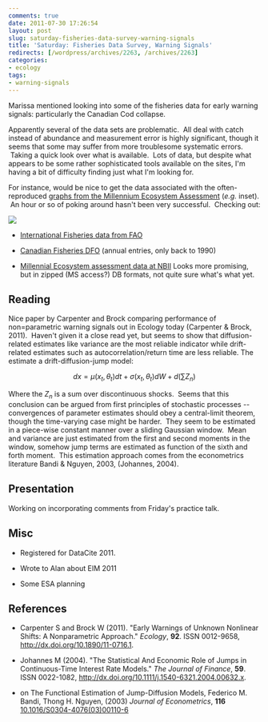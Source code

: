 ```yaml
---
comments: true
date: 2011-07-30 17:26:54
layout: post
slug: saturday-fisheries-data-survey-warning-signals
title: 'Saturday: Fisheries Data Survey, Warning Signals'
redirects: [/wordpress/archives/2263, /archives/2263]
categories:
- ecology
tags:
- warning-signals
---
```


Marissa mentioned looking into some of the fisheries data for early warning signals: particularly the Canadian Cod collapse.

Apparently several of the data sets are problematic.  All deal with catch instead of abundance and measurement error is highly significant, though it seems that some may suffer from more troublesome systematic errors.  Taking a quick look over what is available.  Lots of data, but despite what appears to be some rather sophisticated tools available on the sites, I'm having a bit of difficulty finding just what I'm looking for.

For instance, would be nice to get the data associated with the often-reproduced [graphs from the Millennium Ecosystem Assessment](http://www.millenniumassessment.org/en/GraphicResources.aspx) (_e.g._ inset).  An hour or so of poking around hasn't been very successful.  Checking out:

![](http://upload.wikimedia.org/wikipedia/commons/thumb/b/bc/Atlantic-Cod-Stocks.jpg/773px-Atlantic-Cod-Stocks.jpg)



	
  * [International Fisheries data from FAO](http://www.fao.org/fishery/statistics/collections/en)

	
  * [Canadian Fisheries DFO](http://www.dfo-mpo.gc.ca/stats/commercial/sea-maritimes-eng.htm) (annual entries, only back to 1990)

	
  * [Millennial Ecosystem assessment data at NBII](http://wdc.nbii.gov/ma/datapage.htm) Looks more promising, but in zipped (MS access?) DB formats, not quite sure what's what yet.




## Reading


Nice paper by Carpenter and Brock comparing performance of non=parametric warning signals out in Ecology today (Carpenter & Brock, 2011).  Haven't given it a close read yet, but seems to show that diffusion-related estimates like variance are the most reliable indicator while drift-related estimates such as autocorrelation/return time are less reliable. The estimate a drift-diffusion-jump model:

$$ dx = \mu(x_t,\theta_t)d t + \sigma(x_t, \theta_t) d W + d(\sum Z_n) $$

Where the $Z_n$ is a sum over discontinuous shocks.  Seems that this conclusion can be argued from first principles of stochastic processes -- convergences of parameter estimates should obey a central-limit theorem, though the time-varying case might be harder.  They seem to be estimated in a piece-wise constant manner over a sliding Gaussian window.  Mean and variance are just estimated from the first and second moments in the window, somehow jump terms are estimated as function of the sixth and forth moment.  This estimation approach comes from the econometrics literature Bandi & Nguyen, 2003, (Johannes, 2004).


## Presentation


Working on incorporating comments from Friday's practice talk.


## Misc





	
  * Registered for DataCite 2011.

	
  * Wrote to Alan about EIM 2011

	
  * Some ESA planning



## References


- Carpenter S and Brock W (2011).
"Early Warnings of Unknown Nonlinear Shifts: A Nonparametric Approach."
*Ecology*, **92**.
ISSN 0012-9658, <a href="http://dx.doi.org/10.1890/11-0716.1">http://dx.doi.org/10.1890/11-0716.1</a>.

- Johannes M (2004).
"The Statistical And Economic Role of Jumps in Continuous-Time Interest Rate Models."
*The Journal of Finance*, **59**.
ISSN 0022-1082, <a href="http://dx.doi.org/10.1111/j.1540-6321.2004.00632.x">http://dx.doi.org/10.1111/j.1540-6321.2004.00632.x</a>.



-  on The Functional Estimation of Jump-Diffusion Models, Federico M. Bandi, Thong H. Nguyen,  (2003) *Journal of Econometrics*, **116**    [10.1016/S0304-4076(03)00110-6](http://dx.doi.org/10.1016/S0304-4076(03)00110-6)
